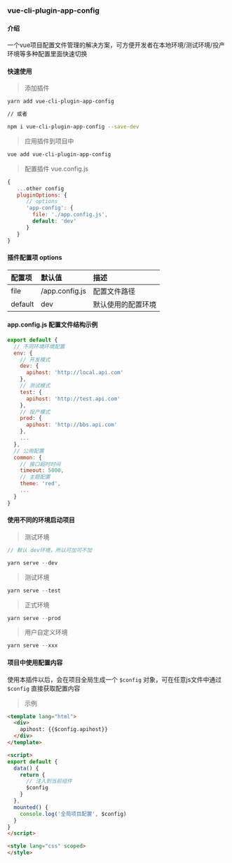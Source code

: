 ### vue-cli-plugin-app-config

#### 介绍

一个vue项目配置文件管理的解决方案，可方便开发者在本地环境/测试环境/投产环境等多种配置里面快速切换

#### 快速使用

> 添加插件

```sh
yarn add vue-cli-plugin-app-config

// 或者

npm i vue-cli-plugin-app-config --save-dev
```

> 应用插件到项目中

```sh
vue add vue-cli-plugin-app-config
```

> 配置插件 vue.config.js

```js
{
   ...other config
   pluginOptions: {
      // options
      'app-config': {
        file: './app.config.js',
        default: 'dev'
      }
   }
}
```

#### 插件配置项 options

| 配置项     | 默认值            | 描述        |
| :------ | :------------- | :-------- |
| file    | /app.config.js | 配置文件路径    |
| default | dev            | 默认使用的配置环境 |

#### app.config.js 配置文件结构示例

```js
export default {
  // 不同环境环境配置
  env: {
    // 开发模式
    dev: {
      apihost: 'http://local.api.com'
    },
    // 测试模式
    test: {
      apihost: 'http://test.api.com'
    },
    // 投产模式
    prod: {
      apihost: 'http://bbs.api.com'
    },
    ...
  },
  // 公用配置
  common: {
    // 接口超时时间
    timeout: 5000,
    // 主题配置
    theme: 'red',
    ...
  }
}
```

#### 使用不同的环境启动项目

> 测试环境

```js
// 默认 dev环境，所以可加可不加

yarn serve --dev
```

> 测试环境

```js
yarn serve --test
```

> 正式环境

```js
yarn serve --prod
```

> 用户自定义环境

```js
yarn serve --xxx
```

#### 项目中使用配置内容

使用本插件以后，会在项目全局生成一个 `$config` 对象，可在任意js文件中通过 `$config` 直接获取配置内容

> 示例

```html
<template lang="html">
  <div>
    apihost: {{$config.apihost}}
  </div>
</template>

<script>
export default {
  data() {
    return {
      // 注入到当前组件
      $config
    }
  },
  mounted() {
    console.log('全局项目配置', $config)
  }
}
</script>

<style lang="css" scoped>
</style>
```
